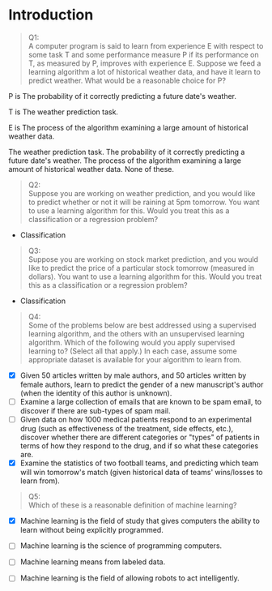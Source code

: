 # Introduction
> Q1:<br>A computer program is said to learn from experience E with respect to some task T and some performance measure P if its performance on T, as measured by P, improves with experience E. Suppose we feed a learning algorithm a lot of historical weather data, and have it learn to predict weather. What would be a reasonable choice for P?

P is The probability of it correctly predicting a future date's weather.

T is The weather prediction task.

E is The process of the algorithm examining a large amount of historical weather data.

The weather prediction task.
The probability of it correctly predicting a future date's weather.
The process of the algorithm examining a large amount of historical weather data.
None of these.

>Q2:<br>
Suppose you are working on weather prediction, and you would
like to predict whether or not it will be raining at 5pm
tomorrow. You want to use a learning algorithm for this.
Would you treat this as a classification or a regression problem?

- Classification

>Q3:<br>
Suppose you are working on stock market prediction, and you
would like to predict the price of a particular stock tomorrow
(measured in dollars). You want to use a learning algorithm for this.
Would you treat this as a classification or a regression problem?

- Classification

>Q4:<br>
Some of the problems below are best addressed using a supervised learning algorithm, and the others with an unsupervised learning algorithm. Which of the following would you apply supervised learning to? (Select all that apply.) In each case, assume some appropriate dataset is available for your algorithm to learn from.

- [x] Given 50 articles written by male authors, and 50 articles written by female authors, learn to predict the gender of a new manuscript's author (when the identity of this author is unknown).
- [ ] Examine a large collection of emails that are known to be spam email, to discover if there are sub-types of spam mail.
- [ ] Given data on how 1000 medical patients respond to an experimental drug (such as effectiveness of the treatment, side effects, etc.), discover whether there are different categories or "types" of patients in terms of how they respond to the drug, and if so what these categories are.
- [x] Examine the statistics of two football teams, and predicting which team will win tomorrow's match (given historical data of teams' wins/losses to learn from).

>Q5:<br>
Which of these is a reasonable definition of machine learning?

- [x] Machine learning is the field of study that gives computers the ability to learn without being explicitly programmed.
- [ ] Machine learning is the science of programming computers.
- [ ] Machine learning means from labeled data.
- [ ] Machine learning is the field of allowing robots to act intelligently.



